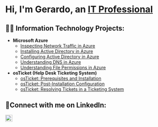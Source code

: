 <h1>Hi, I'm Gerardo, an <a href="https://linkedin.com/in/ernestopantoja">IT Professional</a></h1>

<h2>👨‍💻 Information Technology Projects:</h2>

- <b>Microsoft Azure</b>
  - [Inspecting Network Traffic in Azure](https://github.com/gerardoEvazquez/azure-network-protocols)
  - [Installing Active Directory in Azure](https://github.com/gerardoEvazquez/install-ad)
  - [Configuring Active Directory in Azure](https://github.com/gerardoEvazquez/configure-ad)
  - [Understanding DNS in Azure](https://github.com/gerardoEvazquez/intuition-dns)
  - [Understanding File Permissions in Azure](https://github.com/gerardoEvazquez/file-permissions)
- <b>osTicket (Help Desk Ticketing System)</b>
  - [osTicket: Prerequisites and Installation](https://github.com/gerardoEvazquez/osticket-prereqs)
  - [osTicket: Post-Installation Configuration](https://github.com/gerardoEvazquez/post-install-config)
  - [osTicket: Resolving Tickets in a Ticketing System](https://github.com/gerardoEvazquez/ticket-lifecycle)
<h2>🤳Connect with me on LinkedIn:</h2>

[<img align="left" alt="Ernesto | LinkedIn" width="22px" src="https://cdn.jsdelivr.net/npm/simple-icons@v3/icons/linkedin.svg" />][linkedin]

[linkedin]: https://linkedin.com/in/ernestopantoja
